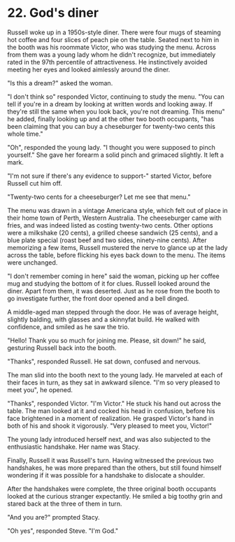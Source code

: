 # 22. God's diner

Russell woke up in a 1950s-style diner. There were four mugs of steaming hot coffee and four slices of peach pie on the table. Seated next to him in the booth was his roommate Victor, who was studying the menu. Across from them was a young lady whom he didn't recognize, but immediately rated in the 97th percentile of attractiveness. He instinctively avoided meeting her eyes and looked aimlessly around the diner.

"Is this a dream?" asked the woman.

"I don't think so" responded Victor, continuing to study the menu. "You can tell if you're in a dream by looking at written words and looking away. If they're still the same when you look back, you're not dreaming. This menu" he added, finally looking up and at the other two booth occupants, "has been claiming that you can buy a cheseburger for twenty-two cents this whole time."

"Oh", responded the young lady. "I thought you were supposed to pinch yourself." She gave her forearm a solid pinch and grimaced slightly. It left a mark.

"I'm not sure if there's any evidence to support-" started Victor, before Russell cut him off.

"Twenty-two cents for a cheeseburger? Let me see that menu."

The menu was drawn in a vintage Americana style, which felt out of place in their home town of Perth, Western Australia. The cheeseburger came with fries, and was indeed listed as costing twenty-two cents. Other options were a milkshake (20 cents), a grilled cheese sandwich (25 cents), and a blue plate special (roast beef and two sides, ninety-nine cents). After memorizing a few items, Russell mustered the nerve to glance up at the lady across the table, before flicking his eyes back down to the menu. The items were unchanged.

"I don't remember coming in here" said the woman, picking up her coffee mug and studying the bottom of it for clues. Russell looked around the diner. Apart from them, it was deserted. Just as he rose from the booth to go investigate further, the front door opened and a bell dinged.

A middle-aged man stepped through the door. He was of average height, slightly balding, with glasses and a skinnyfat build. He walked with confidence, and smiled as he saw the trio.

"Hello! Thank you so much for joining me. Please, sit down!" he said, gesturing Russell back into the booth.

"Thanks", responded Russell. He sat down, confused and nervous.

The man slid into the booth next to the young lady. He marveled at each of their faces in turn, as they sat in awkward silence. "I'm so very pleased to meet you", he opened.

"Thanks", responded Victor. "I'm Victor." He stuck his hand out across the table. The man looked at it and cocked his head in confusion, before his face brightened in a moment of realization. He grasped Victor's hand in both of his and shook it vigorously. "Very pleased to meet you, Victor!"

The young lady introduced herself next, and was also subjected to the enthusiastic handshake. Her name was Stacy.

Finally, Russell it was Russell's turn. Having witnessed the previous two handshakes, he was more prepared than the others, but still found himself wondering if it was possible for a handshake to dislocate a shoulder.

After the handshakes were complete, the three original booth occupants looked at the curious stranger expectantly. He smiled a big toothy grin and stared back at the three of them in turn.

"And you are?" prompted Stacy.

"Oh yes", responded Steve. "I'm God."
